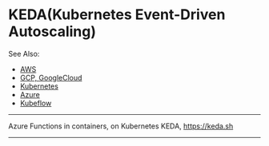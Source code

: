 # KEDA(Kubernetes Event-Driven Autoscaling)

See Also:

- [AWS](AWS.md)
- [GCP, GoogleCloud](GoogleCloud.md)
- [Kubernetes](Kubernetes.md)
- [Azure](Azure.md)
- [Kubeflow](Kubeflow.md)


---

Azure Functions in containers, on Kubernetes
KEDA, https://keda.sh

---
